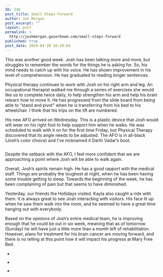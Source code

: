 ```yaml
---
ID: 336
post_title: Small Steps Forward
author: Jon Morgan
post_excerpt: ""
layout: post
permalink: >
  http://joshmorgan.gazerbeam.com/small-steps-forward
published: true
post_date: 2019-04-20 16:20:04
---
```

<p>This was another good week. Josh has been talking more and more, but struggles to remember the words for the things he is asking for. So, his mind needs to catch up with his voice. He has shown improvement in his level of comprehension. He has graduated to reading longer sentences.</p>
<p>Physical therapy continues to work with Josh on his right arm and leg. An occupational therapist walked me through a series of exercises she would like us to complete twice daily, to help strengthen his arm and help his brain relearn how to move it. He has progressed from the slide board from being able to “stand and pivot” when he is transferring from his bed to his wheelchair. I think that his trips on the lift are numbered.</p>
<p>His new AFO arrived on Wednesday. This is a plastic device that Josh would will wear on his right foot to help support him when he walks. He was scheduled to walk with it on for the first time Friday, but Physical Therapy discovered that its angle needs to be adjusted. The AFO is in all-black (Josh’s color choice) and I’ve nicknamed it Darth Vadar’s boot.</p>

<!-- wp:image {"id":332} -->
<figure class="wp-block-image"><img src="http://joshmorgan.gazerbeam.com/wp-content/uploads/2019/04/img_3966-e1555776019675-1024x1024.jpg" alt="" class="wp-image-332"/></figure>
<!-- /wp:image -->

<!-- wp:tadv/classic-paragraph -->
<p>Despite the setback with the AFO, I feel more confident that we are approaching a point where Josh will be able to walk again.</p>
<p>Overall, Josh’s spirits remain high. He has a good rapport with the medical staff. Things are probably the toughest at night, when he has been having some trouble getting to sleep. Towards the beginning of the week, he has been complaining of pain but that seems to have diminished.</p>
<p>Yesterday, our friends the Hollidays visited. Kayla also caught a ride with them. It is always great to see Josh interacting with visitors. His face lit up when he saw them walk into the room, and he seemed to have a great time hanging out with everybody.</p>
<p>Based on the opinions of Josh’s entire medical team, he is improving enough that he could be out in six week, meaning that as of tomorrow (Sunday) he will have just a little more than a month left of rehabilitation. However, plans for treatment for his brain cancer are moving forward, and there is no telling at this point how it will impact his progress at Mary Free Bed.</p>
<!-- /wp:tadv/classic-paragraph -->

<!-- wp:gallery {"ids":[333,334,335]} -->
<ul class="wp-block-gallery columns-3 is-cropped"><li class="blocks-gallery-item"><figure><img src="http://joshmorgan.gazerbeam.com/wp-content/uploads/2019/04/img_3963-e1555776320653-1024x768.jpg" alt="" data-id="333" data-link="http://joshmorgan.gazerbeam.com/img_3963" class="wp-image-333"/></figure></li><li class="blocks-gallery-item"><figure><img src="http://joshmorgan.gazerbeam.com/wp-content/uploads/2019/04/img_3965-e1555776355462-1024x768.jpg" alt="" data-id="334" data-link="http://joshmorgan.gazerbeam.com/img_3965" class="wp-image-334"/></figure></li><li class="blocks-gallery-item"><figure><img src="http://joshmorgan.gazerbeam.com/wp-content/uploads/2019/04/img_3964-e1555776396976-1024x768.jpg" alt="" data-id="335" data-link="http://joshmorgan.gazerbeam.com/img_3964" class="wp-image-335"/></figure></li></ul>
<!-- /wp:gallery -->